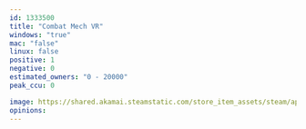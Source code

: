 ```yaml
---
id: 1333500
title: "Combat Mech VR"
windows: "true"
mac: "false"
linux: false
positive: 1
negative: 0
estimated_owners: "0 - 20000"
peak_ccu: 0

image: https://shared.akamai.steamstatic.com/store_item_assets/steam/apps/1333500/header.jpg?t=1598393112
opinions:
---
```

